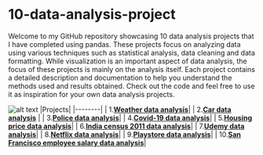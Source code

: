 # 10-data-analysis-project
Welcome to my GitHub repository showcasing 10 data analysis projects that I have completed using pandas. These projects focus on analyzing data using various techniques such as statistical analysis, data cleaning and data formatting. While visualization is an important aspect of data analysis, the focus of these projects is mainly on the analysis itself. Each project contains a detailed description and documentation to help you understand the methods used and results obtained. Check out the code and feel free to use it as inspiration for your own data analysis projects. 

![alt text](https://github.com/Utshav-paudel/10-data-analysis-project/blob/43e38a62ee8cc04632dfa27d8f13cae1d286eb06/dataset/What_is_Data_Analysis.avif)
|Projects|
|--------|
| 1.[**Weather data analysis**](https://github.com/Utshav-paudel/10-data-analysis-project/blob/b2f7afd92d587740746c7d699719faf79ccfcd8f/project%2001%20data%20analysis%20of%20weather%20.ipynb)|
| 2.[**Car data analysis**](https://github.com/Utshav-paudel/10-data-analysis-project/blob/98181d8d1f7c19f24dc13f11a25487adcd9f8ae4/project%2002%20data%20analysis%20of%20cars-checkpoint.ipynb) |
| 3.[**Police data analysis**](https://github.com/Utshav-paudel/10-data-analysis-project/blob/413a8cd5abc9199b58ea6b2377224d315ffb31e5/project%2003%20data%20analysis%20of%20police.ipynb)|
| 4.[**Covid-19 data analysis**](https://github.com/Utshav-paudel/10-data-analysis-project/blob/5ade634a1504c1efaf6b2d177c2d7ded51559f66/project%2004%20data%20analysis%20of%20covid-19%20.ipynb)|
| 5.[**Housing price data analysis**](https://github.com/Utshav-paudel/10-data-analysis-project/blob/60e5b63584d43b4192d92d0ca269a19d5e73d485/project%2005%20%20London%20housing%20data%20analysis.ipynb)|
| 6.[**India census 2011 data analysis**](https://github.com/Utshav-paudel/10-data-analysis-project/blob/a7e56c0ad635c6f4a6993a607d8af399784353c0/project%2006%20Data%20analysis%20of%20india%20census%202011.ipynb)|
| 7.[**Udemy data analysis**](https://github.com/Utshav-paudel/10-data-analysis-project/blob/6f815c3c95717fd2b5e1a3d8b63be33cf9d6db12/project%2007%20data%20analysis%20of%20udemy.ipynb)|
| 8.[**Netflix data analysis**](https://github.com/Utshav-paudel/10-data-analysis-project/blob/e462f051bde663f7dfd6d5b18b970b9485e32aef/project%2008%20data%20analysis%20of%20netflix.ipynb)|
| 9.[**Playstore data analysis**](https://github.com/Utshav-paudel/10-data-analysis-project/blob/5989c85b65a4a2cbb044e400e0118c237526e66a/project%2009%20playstore%20data%20analysis.ipynb)|
| 10.[**San Francisco employee salary data analysis**](https://github.com/Utshav-paudel/10-data-analysis-project/blob/0005ae2d99aadfe2dbde5a37eee9a7706379ddd3/project%2010%20san%20francisco%20employee%20salary%20data%20analysis.ipynb)|
